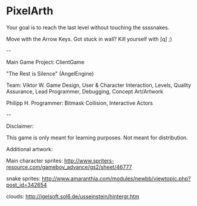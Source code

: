 PixelArth
=========

Your goal is to reach the last level without touching the ssssnakes.

Move with the Arrow Keys.
Got stuck in wall? Kill yourself with [q] ;)

--

Main Game Project: ClientGame

"The Rest is Silence" (AngelEngine)

Team:
Viktor W.
Game Design, User & Character Interaction, Levels, Quality Assurance, Lead Programmer, Debugging, Concept Art/Artwork

Philipp H.
Programmer: Bitmask Collision, Interactive Actors

--

Disclaimer:

This game is only meant for learning purposes. Not meant for distribution.

Additional artwork:

Main character sprites:
http://www.spriters-resource.com/gameboy_advance/gs2/sheet/46777

snake sprites:
http://www.amaranthia.com/modules/newbb/viewtopic.php?post_id=342654

clouds:
http://igelsoft.sol6.de/usseinstein/hintergr.htm
